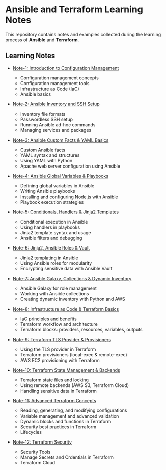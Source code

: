 # Ansible and Terraform Learning Notes

This repository contains notes and examples collected during the learning process of **Ansible** and **Terraform**.

## Learning Notes

- [Note-1: Introduction to Configuration Management](./Notes_1.md)  
  - Configuration management concepts  
  - Configuration management tools  
  - Infrastructure as Code (IaC)  
  - Ansible basics  

- [Note-2: Ansible Inventory and SSH Setup](./Notes_2.md)  
  - Inventory file formats  
  - Passwordless SSH setup  
  - Running Ansible ad-hoc commands  
  - Managing services and packages  

- [Note-3: Ansible Custom Facts & YAML Basics](./Notes_3.md)  
  - Custom Ansible facts  
  - YAML syntax and structures  
  - Using YAML with Python  
  - Apache web server configuration using Ansible  

- [Note-4: Ansible Global Variables & Playbooks](./Notes_4.md)  
  - Defining global variables in Ansible  
  - Writing Ansible playbooks  
  - Installing and configuring Node.js with Ansible  
  - Playbook execution strategies  

- [Note-5: Conditionals, Handlers & Jinja2 Templates](./Notes_5.md)  
  - Conditional execution in Ansible  
  - Using handlers in playbooks  
  - Jinja2 template syntax and usage  
  - Ansible filters and debugging  

- [Note-6: Jinja2, Ansible Roles & Vault](./Notes_6.md)  
  - Jinja2 templating in Ansible  
  - Using Ansible roles for modularity  
  - Encrypting sensitive data with Ansible Vault  

- [Note-7: Ansible Galaxy, Collections & Dynamic Inventory](./Notes_7.md)  
  - Ansible Galaxy for role management  
  - Working with Ansible collections  
  - Creating dynamic inventory with Python and AWS  

- [Note-8: Infrastructure as Code & Terraform Basics](./Notes_8.md)  
  - IaC principles and benefits  
  - Terraform workflow and architecture  
  - Terraform blocks: providers, resources, variables, outputs  

- [Note-9: Terraform TLS Provider & Provisioners](./Notes_9.md)  
  - Using the TLS provider in Terraform  
  - Terraform provisioners (local-exec & remote-exec)  
  - AWS EC2 provisioning with Terraform  

- [Note-10: Terraform State Management & Backends](./Notes_10.md)  
  - Terraform state files and locking  
  - Using remote backends (AWS S3, Terraform Cloud)  
  - Handling sensitive data in Terraform  

- [Note-11: Advanced Terraform Concepts](./Notes_11.md)  
  - Reading, generating, and modifying configurations  
  - Variable management and advanced validation  
  - Dynamic blocks and functions in Terraform  
  - Security best practices in Terraform
  - Lifecycles

- [Note-12: Terraform Security](./Notes_12.md)
  - Security Tools
  - Manage Secrets and Crdentials in Terraform
  - Terraform Cloud
